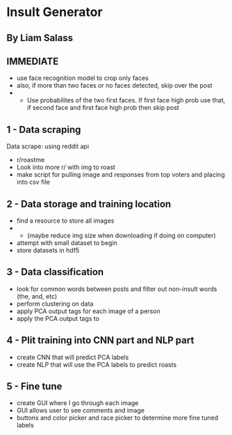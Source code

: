 # Insult Generator
## By Liam Salass


## IMMEDIATE 

- use face recognition model to crop only faces
- also, if more than two faces or no faces detected, skip over the post
- - Use probabilites of the two first faces. If first face high prob use that, if second face and first face high prob then skip post


## 1 - Data scraping

Data scrape: using reddit api
- r/roastme
- Look into more r/ with img to roast 
- make script for pulling image and responses from top voters and placing into csv file

## 2 - Data storage and training location

- find a resource to store all images 
- - (maybe reduce img size when downloading if doing on computer)
- attempt with small dataset to begin
- store datasets in hdf5

## 3 - Data classification

- look for common words between posts and filter out non-insult words (the, and, etc)
- perform clustering on data
- apply PCA output tags for each image of a person
- apply the PCA output tags to 

## 4 - Plit training into CNN part and NLP part

- create CNN that will predict PCA labels
- create NLP that will use the PCA labels to predict roasts

## 5 - Fine tune

- create GUI where I go through each image 
- GUI allows user to see comments and image
- buttons and color picker and race picker to determine more fine tuned labels